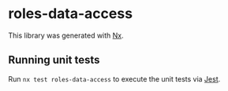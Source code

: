 # roles-data-access

This library was generated with [Nx](https://nx.dev).

## Running unit tests

Run `nx test roles-data-access` to execute the unit tests via [Jest](https://jestjs.io).
